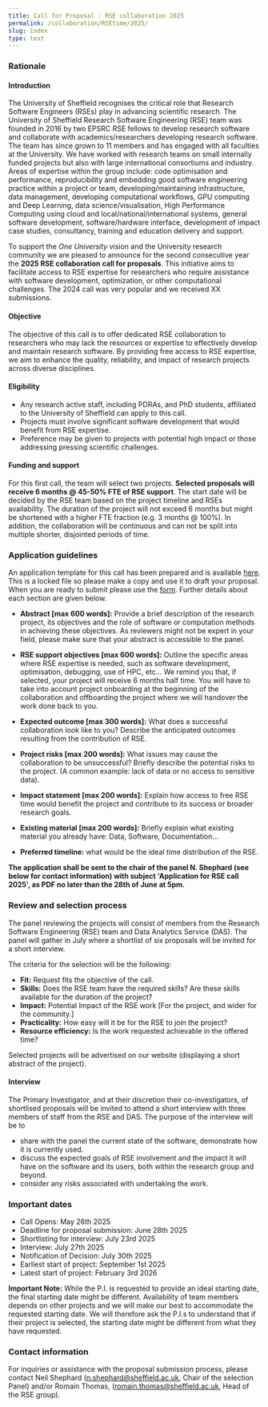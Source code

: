 ```yaml
---
title: Call for Proposal - RSE collaboration 2025
permalink: /collaboration/RSEtime/2025/
slug: index
type: text
---
```


### Rationale

#### Introduction

The University of Sheffield recognises the critical role that Research Software Engineers (RSEs) play in advancing
scientific research. The University of Sheffield Research Software Engineering (RSE) team was founded in 2016 by two
EPSRC RSE fellows to develop research software and collaborate with academics/researchers developing research
software. The team has since grown to 11 members and has engaged with all faculties at the University.  We have worked
with research teams on small internally funded projects but also with large international consortiums and
industry. Areas of expertise within the group include: code optimisation and performance, reproducibility and embedding
good software engineering practice within a project or team, developing/maintaining infrastructure, data management,
developing computational workflows, GPU computing and Deep Learning, data science/visualisation, High Performance
Computing using cloud and local/national/international systems, general software development, software/hardware interface,
development of impact case studies, consultancy, training and education delivery and support.

To support the *One University* vision and the University research community we are pleased to announce for the second
consecutive year the **2025 RSE collaboration call for proposals**. This initiative aims to facilitate access to RSE
expertise for researchers who require assistance with software development, optimization, or other computational
challenges. The 2024 call was very popular and we received XX submissions.

#### Objective

The objective of this call is to offer dedicated RSE collaboration to researchers who may lack the resources or
expertise to effectively develop and maintain research software. By providing free access to RSE expertise, we aim to
enhance the quality, reliability, and impact of research projects across diverse disciplines.

#### Eligibility

- Any research active staff, including PDRAs, and PhD students, affiliated to the University of Sheffield can apply to
  this call.
- Projects must involve significant software development that would benefit from RSE expertise.
- Preference may be given to projects with potential high impact or those addressing pressing scientific challenges.

#### Funding and support

For this first call, the team will select two projects. **Selected proposals will receive 6 months @ 45-50% FTE of RSE
support**. The start date will be decided by the RSE team based on the project timeline and RSEs availability. The
duration of the project will not exceed 6 months but might be shortened with a higher FTE fraction (e.g. 3 months @
100%). In addition, the collaboration will be continuous and can not be split into multiple shorter, disjointed periods
of time.

### Application guidelines

An application template for this call has been prepared and is available
[here](https://docs.google.com/document/d/1yzqS8gS-iCQ4HgM3dBcYEfYsS9E1Zm28CguZrTMl22M/edit?usp=sharing). This is a
locked file so please make a copy and use it to draft your proposal. When you are ready to submit please use the
[form](https://forms.gle/UGFz35xiXXx9GtEDA). Further details about each section are given below.

- **Abstract [max 600 words]:** Provide a brief description of the research project, its objectives and the role of
  software or computation methods in achieving these objectives. As reviewers might not be expert in your field, please
  make sure that your abstract is accessible to the panel.

- **RSE support objectives [max 600 words]:** Outline the specific areas where RSE expertise is needed, such as software
  development, optimisation, debugging, use of HPC, etc… We remind you that, if selected, your project will receive 6
  months half time. You will have to take into account project onboarding at the beginning of the collaboration and
  offboarding the project where we will handover the work done back to you.

- **Expected outcome [max 300 words]:** What does a successful collaboration look like to you? Describe the anticipated
  outcomes resulting from the contribution of RSE.

- **Project risks [max 200 words]:** What issues may cause the collaboration to be unsuccessful? Briefly describe the
  potential risks to the project. (A common example: lack of data or no access to sensitive data).

- **Impact statement [max 200 words]:** Explain how access to free RSE time would benefit the project and contribute to
  its success or broader research goals.

- **Existing material [max 200 words]:** Briefly explain what existing material you already have: Data, Software,
  Documentation…

- **Preferred timeline:** what would be the ideal time distribution of the RSE.

**The application shall be sent to the chair of the panel N. Shephard (see below for contact information) with subject
'Application for RSE call 2025', as PDF no later than the 28th of June at 5pm.**

### Review and selection process

The panel reviewing the projects will consist of members from the Research Software Engineering (RSE) team and Data
Analytics Service (DAS). The panel will gather in July where a shortlist of six proposals will be invited for a short interview.

The criteria for the selection will be the following:

- **Fit:** Request fits the objective of the call.
- **Skills:** Does the RSE team have the required skills? Are these skills available for the duration of the project?
- **Impact:** Potential Impact of the RSE work [For the project, and wider for the community.]
- **Practicality:** How easy will it be for the RSE to join the project?
- **Resource efficiency:** Is the work requested achievable in the offered time?

Selected projects will be advertised on our website (displaying a short abstract of the project).

#### Interview

The Primary Investigator, and at their discretion their co-investigators, of shortlised proposals will be invited to
attend a short interview with three members of staff from the RSE and DAS. The purpose of the interview will be to

- share with the panel the current state of the software, demonstrate how it is currently used.
- discuss the expected goals of RSE involvement and the impact it will have on the software and its users, both within
  the research group and beyond.
- consider any risks associated with undertaking the work.

### Important dates

- Call Opens: May 26th 2025
- Deadline for proposal submission: June 28th 2025
- Shortlisting for interview: July 23rd 2025
- Interview: July 27th 2025
- Notification of Decision: July 30th 2025
- Earliest start of project: September 1st 2025
- Latest start of project: February 3rd 2026

**Important Note:** While the P.I. is requested to provide an ideal starting date, the final starting date might be
different. Availability of team members depends on other projects and we will make our best to accommodate the requested
starting date. We will therefore ask the P.I.s to understand that if their project is selected, the starting date might
be different from what they have requested.

### Contact information

For inquiries or assistance with the proposal submission process, please contact Neil Shephard
([n.shephard@sheffield.ac.uk](mailto:n.shephard@sheffield.ac.uk), Chair of the selection Panel) and/or Romain Thomas,
([romain.thomas@sheffield.ac.uk](mailto:romain.thomas@sheffield.ac.uk), Head of the RSE group).

